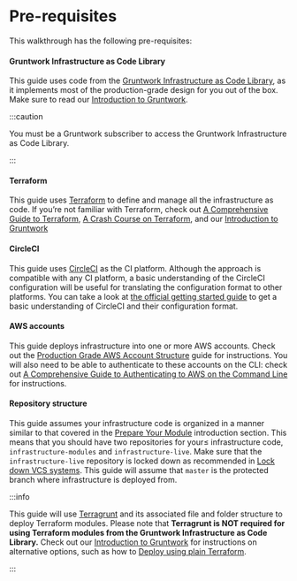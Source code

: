 # Pre-requisites

This walkthrough has the following pre-requisites:

<div className="dlist">

#### Gruntwork Infrastructure as Code Library

This guide uses code from the [Gruntwork Infrastructure as Code Library](https://gruntwork.io/infrastructure-as-code-library/), as it
implements most of the production-grade design for you out of the box. Make sure to read
our [Introduction to Gruntwork](/intro/overview/intro-to-gruntwork).

</div>

:::caution

You must be a <span className="js-subscribe-cta">Gruntwork subscriber</span> to access the Gruntwork Infrastructure as Code Library.

:::

<div className="dlist">

#### Terraform

This guide uses [Terraform](https://www.terraform.io/) to define and manage all the infrastructure as code. If you’re
not familiar with Terraform, check out [A
Comprehensive Guide to Terraform](https://blog.gruntwork.io/a-comprehensive-guide-to-terraform-b3d32832baca), [A Crash Course on Terraform](https://training.gruntwork.io/p/terraform), and
our [Introduction to Gruntwork](/intro/overview/intro-to-gruntwork)

#### CircleCI

This guide uses [CircleCI](https://circleci.com/) as the CI platform. Although the approach is compatible with any CI
platform, a basic understanding of the CircleCI configuration will be useful for translating the configuration format
to other platforms. You can take a look at [the
official getting started guide](https://circleci.com/docs/2.0/getting-started/#section=getting-started) to get a basic understanding of CircleCI and their configuration format.

#### AWS accounts

This guide deploys infrastructure into one or more AWS accounts. Check out the [Production Grade AWS Account
Structure](https://gruntwork.io/guides/foundations/how-to-configure-production-grade-aws-account-structure) guide for
instructions. You will also need to be able to authenticate to these accounts on the CLI: check out [A Comprehensive
Guide to Authenticating to AWS on the Command
Line](https://blog.gruntwork.io/a-comprehensive-guide-to-authenticating-to-aws-on-the-command-line-63656a686799) for
instructions.

#### Repository structure

This guide assumes your infrastructure code is organized in a manner similar to that covered in the [Prepare Your
Module](/intro/first-deployment/using-terraform-modules) introduction section. This means that you should have two
repositories for your≤ infrastructure code, `infrastructure-modules` and `infrastructure-live`. Make sure that the
`infrastructure-live` repository is locked down as recommended in [Lock down VCS
systems](../production-grade-design/lock-down-vcs-systems.md). This guide will assume that `master` is the protected
branch where infrastructure is deployed from.

</div>

:::info

This guide will use [Terragrunt](https://github.com/gruntwork-io/terragrunt) and its associated file and folder
structure to deploy Terraform modules. Please note that **Terragrunt is NOT required for using Terraform modules from
the Gruntwork Infrastructure as Code Library.** Check out
our [Introduction to Gruntwork](/intro/overview/intro-to-gruntwork) for instructions
on alternative options, such as how to
[Deploy using plain Terraform](/intro/first-deployment/deploy#deploy-using-plain-terraform).

:::
